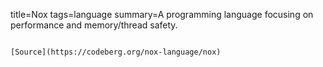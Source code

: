 title=Nox
tags=language
summary=A programming language focusing on performance and memory/thread safety.
~~~~~~

[Source](https://codeberg.org/nox-language/nox)


